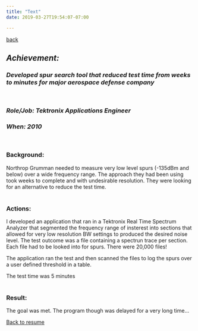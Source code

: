 ```yaml
---
title: "Text"
date: 2019-03-27T19:54:07-07:00

---
```

[back](/resume)
## ***Achievement:***<br>
### ***Developed spur search tool that reduced test time from weeks to minutes for major aerospace defense company*** 
<p><br/></p>

### ***Role/Job: Tektronix Applications Engineer***
### ***When: 2010***
<p><br/></p>
  
### Background:
Northrop Grumman needed to measure very low level spurs (-135dBm and below) over a wide frequency range. The approach they had been using took weeks to complete and with undesirable resolution. They were looking for an alternative to reduce the test time.  <br><br>

### Actions:
I developed an application that ran in a Tektronix Real Time Spectrum Analyzer that segmented the frequency range of insterest into sections that allowed for very low resolution BW settings to produced the desired noise level. The test outcome was a file containing a spectrun trace per section. Each file had to be looked into for spurs. There were 20,000 files! 

The application ran the test and then scanned the files to log the spurs over a user defined threshold in a table.

The test time was 5 minutes<br><br>

### Result:
The goal was met. The program though was delayed for a very long time...


[Back to resume](/resume) 